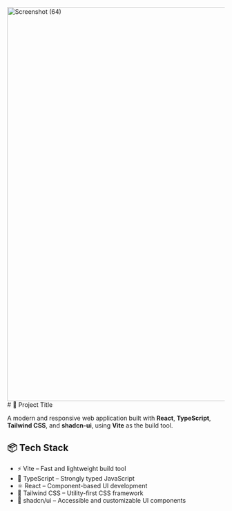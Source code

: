 <img width="1898" height="914" alt="Screenshot (64)" src="https://github.com/user-attachments/assets/465217e1-18ad-4cb8-8127-c35ec066b8f3" />
# 🌟 Project Title

A modern and responsive web application built with **React**, **TypeScript**, **Tailwind CSS**, and **shadcn-ui**, using **Vite** as the build tool.

## 📦 Tech Stack

- ⚡ Vite – Fast and lightweight build tool
- 🧠 TypeScript – Strongly typed JavaScript
- ⚛️ React – Component-based UI development
- 🎨 Tailwind CSS – Utility-first CSS framework
- 🧩 shadcn/ui – Accessible and customizable UI components


